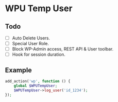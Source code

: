 # WPU Temp User

## Todo

- [ ] Auto Delete Users.
- [ ] Special User Role.
- [ ] Block WP-Admin access, REST API & User toolbar.
- [ ] Hook for session duration.

## Example

```php
add_action('wp', function () {
    global $WPUTempUser;
    $WPUTempUser->log_user('id_1234');
});
```

